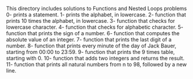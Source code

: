 This directory includes solutions to Functions and Nested Loops problems
0- prints a statement.
1- prints the alphabet, in lowercase.
2- function that prints 10 times the alphabet, in lowercase.
3- function that checks for lowercase character.
4- function that checks for alphabetic character.
5- function that prints the sign of a number.
6- function that computes the absolute value of an integer.
7- function that prints the last digit of a number.
8- function that prints every minute of the day of Jack Bauer, starting from 00:00 to 23:59.
9- function that prints the 9 times table, starting with 0.
10- function that adds two integers and returns the result.
11- function that prints all natural numbers from n to 98, followed by a new line.
